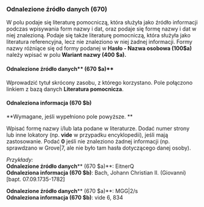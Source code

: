 ### Odnalezione źródło danych (670) 
  

W polu podaje się literaturę pomocniczą, która służyła jako źródło informacji podczas wpisywania form nazwy i dat, oraz podaje się formę nazwy i dat w niej znalezioną. Podaje się także literaturę pomocniczą, która służyła jako literatura referencyjna, lecz nie znaleziono w niej żadnej informacji. Formy nazwy różniące się od formy podanej w **Hasło - Nazwa osobowa (100$a)** należy wpisać w polu **Wariant nazwy (400 $a).**

#### Odnalezione źródło danych** (670 $a)**

Wprowadzić tytuł skrócony zasobu, z którego korzystano. Pole połączono linkiem z bazą danych **Literatura pomocnicza**.

 

#### **Odnaleziona informacja (670 $b)**

**Wymagane, jeśli wypełniono pole powyższe. **

Wpisać formę nazwy i/lub lata podane w literaturze. Dodać numer strony lub inne lokatory (np. **vide** w przypadku encyklopedii), jeśli mają zastosowanie. Podać **0** jeśli nie znaleziono żadnej informacji (np. sprawdzano w Grove|7, ale nie było tam hasła dotyczącego danej osoby).

_Przykłady:_  
**Odnalezione źródło danych****  (670 $a)**: EitnerQ  
**Odnaleziona informacja (670 $b)**: Bach, Johann Christian II. (Giovanni) [bapt. 07.09.1735-1782]  
  
**Odnalezione źródło danych****  (670 $a)**: MGG|2/s  
**Odnaleziona informacja (670 $b)**: vide 6, 834